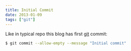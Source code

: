 ```yaml
---
title: Initial Commit
date: 2013-01-09
tags: ["git"]
---
```


Like in typical repo this blog has first [git](https://git-scm.com/docs/git-commit) commit:

```bash
$ git commit --allow-empty --message "Initial commit"
```
